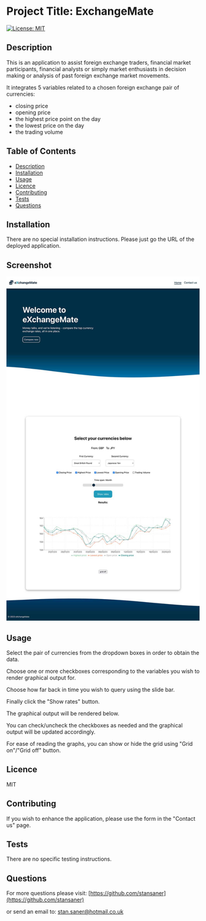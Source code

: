 
# Project Title: ExchangeMate

[![License: MIT](https://img.shields.io/badge/License-MIT-yellow.svg)](https://opensource.org/licenses/MIT)

## Description

This is an application to assist foreign exchange traders, financial market participants, financial analysts or simply market enthusiasts in decision making or analysis of past foreign exchange market movements.

It integrates 5 variables related to a chosen foreign exchange pair of currencies:

- closing price
- opening price
- the highest price point on the day
- the lowest price on the day
- the trading volume

## Table of Contents
- [Description](#description)
- [Installation](#installation)
- [Usage](#usage)
- [Licence](#licence)
- [Contributing](#contributing)
- [Tests](#tests)
- [Questions](#questions)

## Installation

There are no special installation instructions. Please just go the URL of the deployed application.

## Screenshot

![ExchangeMate screenshot](src/images/exchangemate-screenshot.jpg)

## Usage

Select the pair of currencies from the dropdown boxes in order to obtain the data.

Choose one or more checkboxes corresponding to the variables you wish to render graphical output for.

Choose how far back in time you wish to query using the slide bar.

Finally click the "Show rates" button.

The graphical output will be rendered below.

You can check/uncheck the checkboxes as needed and the graphical output will be updated accordingly.

For ease of reading the graphs, you can show or hide the grid using "Grid on"/"Grid off" button.


## Licence

MIT

## Contributing

If you wish to enhance the application, please use the form in the "Contact us" page.


## Tests

There are no specific testing instructions.


## Questions

For more questions please visit:
[https://github.com/stansaner](https://github.com/stansaner)

or send an email to: stan.saner@hotmail.co.uk

      